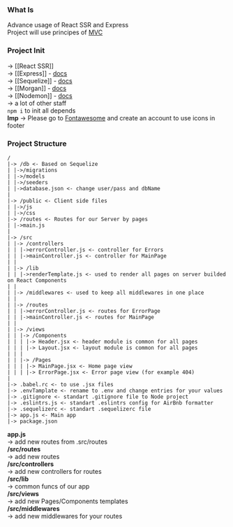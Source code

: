 ### What Is
Advance usage of React SSR and Express<br>
Project will use principes of [MVC](https://towardsdatascience.com/everything-you-need-to-know-about-mvc-architecture-3c827930b4c1#:~:text=%2DMVC%20is%20an%20architectural%20pattern,the%20view%20whenever%20data%20changes.)

### Project Init
-> [[React SSR]]<br>
-> [[Express]] - [docs](https://expressjs.com/)<br>
-> [[Sequelize]] - [docs](https://sequelize.org/docs/v6/)<br>
-> [[Morgan]] - [docs](https://www.npmjs.com/package/morgan)<br>
-> [[Nodemon]] - [docs](https://www.npmjs.com/package/nodemon)<br>
-> a lot of other staff<br>
`npm i` to init all depends<br>
**Imp** -> Please go to [Fontawesome](https://fontawesome.com/) and create an account to use icons in footer<br>

### Project Structure
```
/
|-> /db <- Based on Sequelize
| |->/migrations
| |->/models
| |->/seeders
| |->database.json <- change user/pass and dbName
|
|-> /public <- Client side files
| |->/js
| |->/css
|-> /routes <- Routes for our Server by pages
| |->main.js
|
|-> /src
| |-> /controllers
| | |->errorController.js <- controller for Errors
| | |->mainController.js <- controller for MainPage
| |
| |-> /lib
| | |->renderTemplate.js <- used to render all pages on server builded on React Components
| |
| |-> /middlewares <- used to keep all middlewares in one place
| |
| |-> /routes
| | |->errorController.js <- routes for ErrorPage
| | |->mainController.js <- routes for MainPage
| |
| |-> /views
| | |-> /Components
| | | |-> Header.jsx <- header module is common for all pages
| | | |-> Layout.jsx <- layout module is common for all pages
| | |
| | |-> /Pages
| | | |-> MainPage.jsx <- Home page view
| | | |-> ErrorPage.jsx <- Error page view (for example 404)
|
|-> .babel.rc <- to use .jsx files
|-> .envTamplate <- rename to .env and change entries for your values
|-> .gitignore <- standart .gitignore file to Node project
|-> .eslintrs.js <- standart .eslintrs config for AirBnb formatter
|-> .sequelizerc <- standart .sequelizerc file
|-> app.js <- Main app
|-> package.json
```

**app.js**<br>
-> add new routes from .src/routes<br>
**/src/routes**<br>
-> add new routes<br>
**/src/controllers**<br>
-> add new controllers for routes<br>
**/src/lib**<br>
-> common funcs of our app<br>
**/src/views**<br>
-> add new Pages/Components templates<br>
**/src/middlewares**<br>
-> add new middlewares for your routes<br>